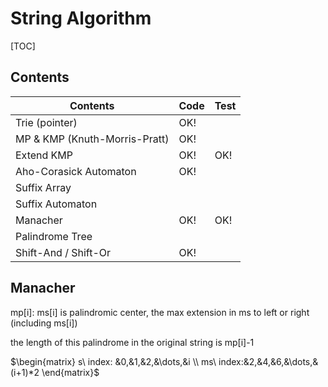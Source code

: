 # String Algorithm



[TOC]



## Contents

| Contents                      | Code | Test |
| ----------------------------- | ---- | ---- |
| Trie (pointer)                | OK!  |      |
| MP & KMP (Knuth-Morris-Pratt) | OK!  |      |
| Extend KMP                    | OK!  | OK!  |
| Aho-Corasick Automaton        | OK!  |      |
| Suffix Array                  |      |      |
| Suffix Automaton              |      |      |
| Manacher                      | OK!  | OK!  |
| Palindrome Tree               |      |      |
| Shift-And / Shift-Or          | OK!  |      |



## Manacher

mp[i]: ms[i] is palindromic center, the max extension in ms to left or right (including ms[i])

the length of this palindrome in the original string is mp[i]-1

$\begin{matrix} s\ index: &0,&1,&2,&\dots,&i \\ ms\ index:&2,&4,&6,&\dots,&(i+1)*2 \end{matrix}$



